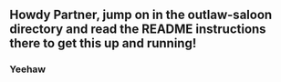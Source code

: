 ## Howdy Partner, jump on in the outlaw-saloon directory and read the README instructions there to get this up and running!
### Yeehaw